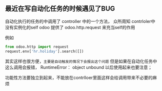
## 最近在写自动化任务的时候遇见了BUG

自动化执行的任务的中调用了 controller 中的一个方法， 众所周知 contrloler中没有实例化的self odoo 提供了 odoo.http.request 来充当self的作用

例如
```python
from odoo.http import request
request.env['hr.holiday'].search([])
```
其实这样也很方便，`主要是自动触发的情况下会报出这个问题`     但是如果在自动化任务中这么调用会报错， RuntimeError： object unbound 以后使用起来也要注意；

功能性方法要独立到起来，不能放在contrlloer里面这样会给调用带来不必要的麻烦
